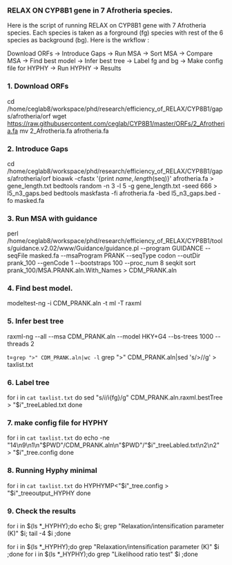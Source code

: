 ### RELAX ON CYP8B1 gene in 7 Afrotheria species.

Here is the script of running RELAX on CYP8B1 gene with 7 Afrotheria species. Each species is taken as a forground (fg) species with rest of the 6 species as background (bg).
Here is the wrkflow :

Download ORFs -> Introduce Gaps -> Run MSA -> Sort MSA -> Compare MSA -> Find best model -> Infer best tree -> Label fg and bg -> Make config file for HYPHY -> Run HYPHY -> Results

### 1. Download ORFs
cd /home/ceglab8/workspace/phd/research/efficiency_of_RELAX/CYP8B1/gaps/afrotheria/orf
wget https://raw.githubusercontent.com/ceglab/CYP8B1/master/ORFs/2_Afrotheria.fa
mv 2_Afrotheria.fa afrotheria.fa

### 2. Introduce Gaps
cd /home/ceglab8/workspace/phd/research/efficiency_of_RELAX/CYP8B1/gaps/afrotheria/orf
bioawk -cfastx '{print $name, length($seq)}' afrotheria.fa > gene_length.txt
bedtools random -n 3 -l 5 -g gene_length.txt -seed 666 > l5_n3_gaps.bed
bedtools maskfasta -fi afrotheria.fa -bed l5_n3_gaps.bed -fo masked.fa

### 3. Run MSA with guidance
perl /home/ceglab8/workspace/phd/research/efficiency_of_RELAX/CYP8B1/tools/guidance.v2.02/www/Guidance/guidance.pl --program GUIDANCE --seqFile masked.fa --msaProgram PRANK --seqType codon --outDir prank_100 --genCode 1 --bootstraps 100 --proc_num 8
seqkit sort prank_100/MSA.PRANK.aln.With_Names > CDM_PRANK.aln

### 4. Find best model.
modeltest-ng -i CDM_PRANK.aln -t ml -T raxml

### 5. Infer best tree
raxml-ng --all --msa CDM_PRANK.aln --model HKY+G4 --bs-trees 1000 --threads 2

t=`grep ">" CDM_PRANK.aln|wc -l`
grep ">" CDM_PRANK.aln|sed 's/>//g' > taxlist.txt

### 6. Label tree
for i in `cat taxlist.txt`
do sed "s/$i/$i{fg}/g" CDM_PRANK.aln.raxml.bestTree > "$i"_treeLabled.txt
done

### 7. make config file for HYPHY
for i in `cat taxlist.txt`
do echo -ne  "14\n9\n1\n"$PWD"/CDM_PRANK.aln\n"$PWD"/"$i"_treeLabled.txt\n2\n2" > "$i"_tree.config
done

### 8. Running Hyphy minimal
for i in `cat taxlist.txt`
do HYPHYMP<"$i"_tree.config > "$i"_treeoutput_HYPHY
done

### 9. Check the results

for i in $(ls *_HYPHY);do echo $i; grep "Relaxation/intensification parameter (K)" $i; tail -4 $i ;done

for i in $(ls *_HYPHY);do grep "Relaxation/intensification parameter (K)" $i ;done
for i in $(ls *_HYPHY);do grep "Likelihood ratio test" $i ;done
